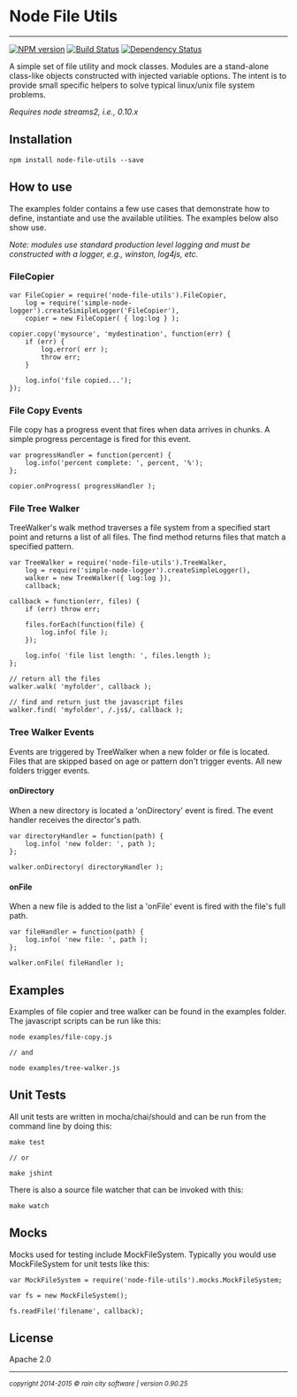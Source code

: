 # Node File Utils
- - -

[![NPM version](https://badge.fury.io/js/node-file-utils.svg)](http://badge.fury.io/js/node-file-utils)
[![Build Status](https://travis-ci.org/darrylwest/node-file-utils.svg?branch=master)](https://travis-ci.org/darrylwest/node-file-utils)
[![Dependency Status](https://david-dm.org/darrylwest/node-file-utils.svg)](https://david-dm.org/darrylwest/node-file-utils)

A simple set of file utility and mock classes.  Modules are a stand-alone class-like objects constructed with injected variable options.  The intent is to provide small specific helpers to solve typical linux/unix file system problems.

_Requires node streams2, i.e., 0.10.x_

## Installation

    npm install node-file-utils --save


## How to use

The examples folder contains a few use cases that demonstrate how to define, instantiate and use the available utilities.  The examples below also show use.

_Note: modules use standard production level logging and must be constructed with a logger, e.g., winston, log4js, etc._

### FileCopier

	var FileCopier = require('node-file-utils').FileCopier,
		log = require('simple-node-logger').createSimipleLogger('FileCopier'),
		copier = new FileCopier( { log:log } );
		
	copier.copy('mysource', 'mydestination', function(err) {
		if (err) {
			log.error( err );
			throw err;
		}
		
		log.info('file copied...');
	});
	
### File Copy Events

File copy has a progress event that fires when data arrives in chunks.  A simple progress percentage is fired for this event.

	var progressHandler = function(percent) {
		log.info('percent complete: ', percent, '%');
	};
	
	copier.onProgress( progressHandler );

### File Tree Walker

TreeWalker's walk method traverses a file system from a specified start point and returns a list of all files.  The find method returns files that match a specified pattern.

	var TreeWalker = require('node-file-utils').TreeWalker,
    	log = require('simple-node-logger').createSimpleLogger(),
    	walker = new TreeWalker({ log:log }),
    	callback;
    	
    callback = function(err, files) {
    	if (err) throw err;

    	files.forEach(function(file) {
        	log.info( file );
    	}); 

    	log.info( 'file list length: ', files.length );
    };

	// return all the files
	walker.walk( 'myfolder', callback );
	
	// find and return just the javascript files
	walker.find( 'myfolder', /.js$/, callback );
	
### Tree Walker Events

Events are triggered by TreeWalker when a new folder or file is located.  Files that are skipped based on age or pattern don't trigger events.  All new folders trigger events.


#### onDirectory

When a new directory is located a 'onDirectory' event is fired.  The event handler receives the director's path.

	var directoryHandler = function(path) {
		log.info( 'new folder: ', path );
	};
	
	walker.onDirectory( directoryHandler );

#### onFile

When a new file is added to the list a 'onFile' event is fired with the file's full path.

	var fileHandler = function(path) {
		log.info( 'new file: ', path );
	};
	
	walker.onFile( fileHandler );

## Examples

Examples of file copier and tree walker can be found in the examples folder. The javascript scripts can be run like this:

	node examples/file-copy.js
	
	// and
	
	node examples/tree-walker.js

## Unit Tests

All unit tests are written in mocha/chai/should and can be run from the command line by doing this:

	make test
	
	// or
	
	make jshint
	
There is also a source file watcher that can be invoked with this:

	make watch
	
## Mocks

Mocks used for testing include MockFileSystem.  Typically you would use MockFileSystem for unit tests like this:

    var MockFileSystem = require('node-file-utils').mocks.MockFileSystem;

    var fs = new MockFileSystem();

    fs.readFile('filename', callback);

## License

Apache 2.0

- - -
<p><small><em>copyright 2014-2015 © rain city software | version 0.90.25</em></small></p>
